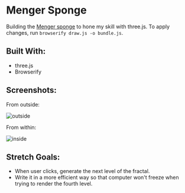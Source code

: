 # Menger Sponge

Building the [Menger sponge](https://en.wikipedia.org/wiki/Menger_sponge) to hone my skill with three.js. To apply changes, run `browserify draw.js -o bundle.js`.

## Built With:
- three.js
- Browserify

## Screenshots:
From outside:

![outside](https://user-images.githubusercontent.com/29472568/36346150-defec1d2-13fe-11e8-97ab-b21cb893a46a.png)

From within:

![inside](https://user-images.githubusercontent.com/29472568/36346157-06dd9200-13ff-11e8-8519-5fedddb192c1.png)

## Stretch Goals:
- When user clicks, generate the next level of the fractal.
- Write it in a more efficient way so that computer won't freeze when trying to render the fourth level.
